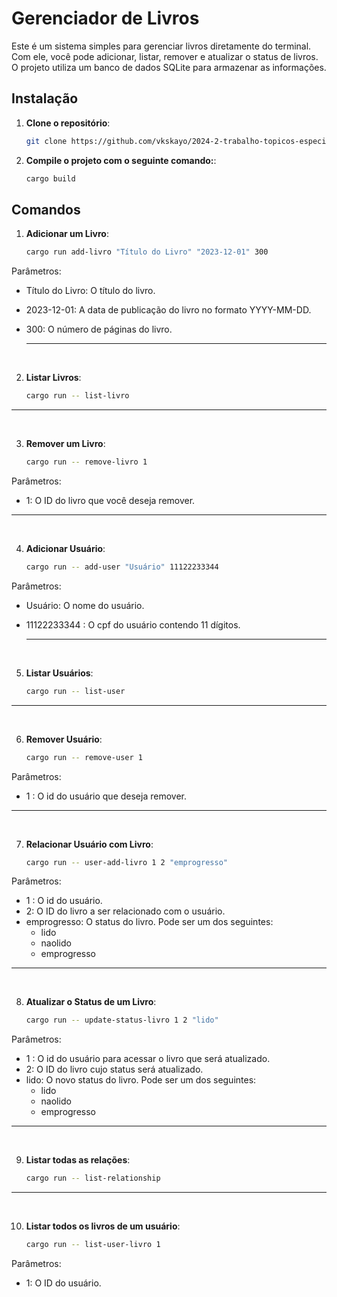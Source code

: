 # Gerenciador de Livros

Este é um sistema simples para gerenciar livros diretamente do terminal. Com ele, você pode adicionar, listar, remover e atualizar o status de livros. O projeto utiliza um banco de dados SQLite para armazenar as informações.

## Instalação

1. **Clone o repositório**:
   ```bash
   git clone https://github.com/vkskayo/2024-2-trabalho-topicos-especiais-rust.git
2. **Compile o projeto com o seguinte comando:**:
   ```bash
   cargo build

## Comandos

1. **Adicionar um Livro**:
   
   ```bash
   cargo run add-livro "Título do Livro" "2023-12-01" 300 
 Parâmetros:
* Título do Livro: O título do livro.
* 2023-12-01: A data de publicação do livro no formato YYYY-MM-DD.
* 300: O número de páginas do livro.
  
  ---
<p>&nbsp;</p>

2. **Listar Livros**:
   
   ```bash
   cargo run -- list-livro
   
  --- 
<p>&nbsp;</p>

3. **Remover um Livro**:
   
   ```bash
   cargo run -- remove-livro 1
 Parâmetros:
 * 1: O ID do livro que você deseja remover.
   
---
   <p>&nbsp;</p>
   
4. **Adicionar Usuário**:

   ```bash
   cargo run -- add-user "Usuário" 11122233344 
 Parâmetros:
* Usuário: O nome do usuário.
* 11122233344 : O cpf do usuário contendo 11 dígitos.
  
  ---
<p>&nbsp;</p>

5. **Listar Usuários**:

   ```bash
   cargo run -- list-user
   
---
<p>&nbsp;</p>

6. **Remover Usuário**:

   ```bash
   cargo run -- remove-user 1
 Parâmetros:
* 1 : O id do usuário que deseja remover.
  
---
  <p>&nbsp;</p>

7. **Relacionar Usuário com Livro**:
 
   ```bash
   cargo run -- user-add-livro 1 2 "emprogresso"
 Parâmetros:
* 1 : O id do usuário.
* 2: O ID do livro a ser relacionado com o usuário.
* emprogresso: O status do livro. Pode ser um dos seguintes:
  * lido
  * naolido
  * emprogresso
    
---
<p>&nbsp;</p>

8. **Atualizar o Status de um Livro**:
   
   ```bash
   cargo run -- update-status-livro 1 2 "lido"
Parâmetros:
* 1 : O id do usuário para acessar o livro que será atualizado.
* 2: O ID do livro cujo status será atualizado.
* lido: O novo status do livro. Pode ser um dos seguintes:
  * lido
  * naolido
  * emprogresso
    
---
<p>&nbsp;</p>

9. **Listar todas as relações**:

      ```bash
      cargo run -- list-relationship
      
 ---     
<p>&nbsp;</p>    

10. **Listar todos os livros de um usuário**:
   
      ```bash
      cargo run -- list-user-livro 1
   Parâmetros:
   * 1: O ID do usuário.

